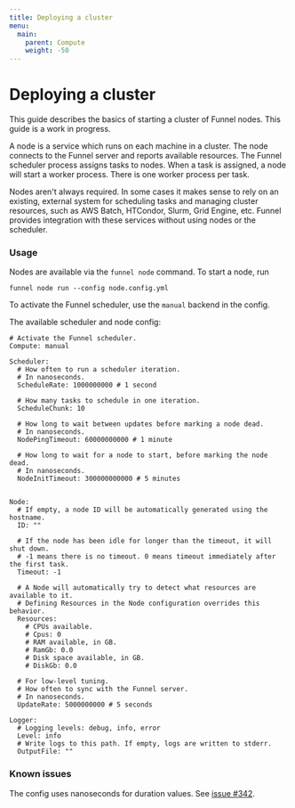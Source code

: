 ```yaml
---
title: Deploying a cluster
menu:
  main:
    parent: Compute
    weight: -50
---
```


# Deploying a cluster

This guide describes the basics of starting a cluster of Funnel nodes. 
This guide is a work in progress.

A node is a service
which runs on each machine in a cluster. The node connects to the Funnel server and reports
available resources. The Funnel scheduler process assigns tasks to nodes. When a task is
assigned, a node will start a worker process. There is one worker process per task.

Nodes aren't always required. In some cases it makes sense to rely on an existing,
external system for scheduling tasks and managing cluster resources, such as AWS Batch,
HTCondor, Slurm, Grid Engine, etc. Funnel provides integration with
these services without using nodes or the scheduler.

### Usage

Nodes are available via the `funnel node` command. To start a node, run
```
funnel node run --config node.config.yml
```

To activate the Funnel scheduler, use the `manual` backend in the config.

The available scheduler and node config:
```
# Activate the Funnel scheduler.
Compute: manual

Scheduler:
  # How often to run a scheduler iteration.
  # In nanoseconds.
  ScheduleRate: 1000000000 # 1 second

  # How many tasks to schedule in one iteration.
  ScheduleChunk: 10

  # How long to wait between updates before marking a node dead.
  # In nanoseconds.
  NodePingTimeout: 60000000000 # 1 minute

  # How long to wait for a node to start, before marking the node dead.
  # In nanoseconds.
  NodeInitTimeout: 300000000000 # 5 minutes


Node:
  # If empty, a node ID will be automatically generated using the hostname.
  ID: ""

  # If the node has been idle for longer than the timeout, it will shut down.
  # -1 means there is no timeout. 0 means timeout immediately after the first task.
  Timeout: -1

  # A Node will automatically try to detect what resources are available to it. 
  # Defining Resources in the Node configuration overrides this behavior.
  Resources:
    # CPUs available.
    # Cpus: 0
    # RAM available, in GB.
    # RamGb: 0.0
    # Disk space available, in GB.
    # DiskGb: 0.0

  # For low-level tuning.
  # How often to sync with the Funnel server.
  # In nanoseconds.
  UpdateRate: 5000000000 # 5 seconds

Logger:
  # Logging levels: debug, info, error
  Level: info
  # Write logs to this path. If empty, logs are written to stderr.
  OutputFile: ""
```

### Known issues

The config uses nanoseconds for duration values. See [issue #342](https://github.com/ohsu-comp-bio/funnel/issues/342).
